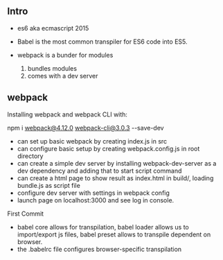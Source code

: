 ## Intro

* es6 aka ecmascript 2015
* Babel is the most common transpiler for ES6 code into ES5.
* webpack is a bunder for modules

  1. bundles modules
  2. comes with a dev server

## webpack

Installing webpack and webpack CLI with:

npm i webpack@4.12.0 webpack-cli@3.0.3 --save-dev


* can set up basic webpack by creating index.js in src
* can configure basic setup by creating webpack.config.js in root directory
* can create a simple dev server by installing webpack-dev-server as a dev dependency and adding that to start script command
* can create a html page to show result as index.html in build/, loading bundle.js as script file
* configure dev server with settings in webpack config
* launch page on localhost:3000 and see log in console.

First Commit

* babel core allows for transpilation, babel loader allows us to import/export js files, babel preset allows to transpile dependent on browser.
* the .babelrc file configures browser-specific transpilation
